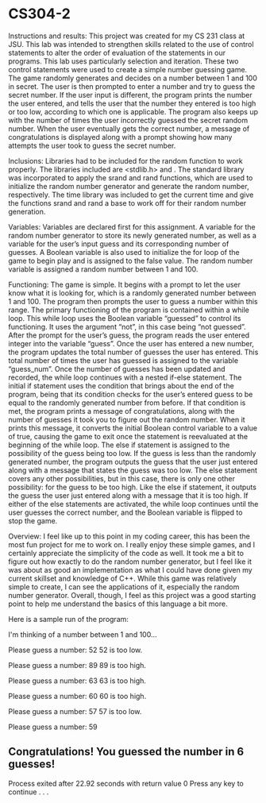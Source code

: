 # CS304-2
Instructions and results:
This project was created for my CS 231 class at JSU. This lab was intended to strengthen skills related to the use of control statements to alter the order of evaluation of the statements in our programs. This lab uses particularly selection and iteration. These two control statements were used to create a simple number guessing game. The game randomly generates and decides on a number between 1 and 100 in secret. The user is then prompted to enter a number and try to guess the secret number. If the user input is different, the program prints the number the user entered, and tells the user that the number they entered is too high or too low, according to which one is applicable. The program also keeps up with the number of times the user incorrectly guessed the secret random number. When the user eventually gets the correct number, a message of congratulations is displayed along with a prompt showing how many attempts the user took to guess the secret number. 

Inclusions:
Libraries had to be included for the random function to work properly. The libraries included are <stdlib.h> and <ctime>. The standard library was incorporated to apply the srand and rand functions, which are used to initialize the random number generator and generate the random number, respectively. The time library was included to get the current time and give the functions srand and rand a base to work off for their random number generation. 

Variables:
Variables are declared first for this assignment. A variable for the random number generator to store its newly generated number, as well as a variable for the user’s input guess and its corresponding number of guesses. A Boolean variable is also used to initialize the for loop of the game to begin play and is assigned to the false value. The random number variable is assigned a random number between 1 and 100.

Functioning: 
The game is simple. It begins with a prompt to let the user know what it is looking for, which is a randomly generated number between 1 and 100. The program then prompts the user to guess a number within this range. The primary functioning of the program is contained within a while loop. 
This while loop uses the Boolean variable “guessed” to control its functioning. It uses the argument “not”, in this case being “not guessed”. After the prompt for the user’s guess, the program reads the user entered integer into the variable “guess”. Once the user has entered a new number, the program updates the total number of guesses the user has entered. This total number of times the user has guessed is assigned to the variable “guess_num”. Once the number of guesses has been updated and recorded, the while loop continues with a nested if-else statement. 
The initial if statement uses the condition that brings about the end of the program, being that its condition checks for the user’s entered guess to be equal to the randomly generated number from before. If that condition is met, the program prints a message of congratulations, along with the number of guesses it took you to figure out the random number. When it prints this message, it converts the initial Boolean control variable to a value of true, causing the game to exit once the statement is reevaluated at the beginning of the while loop. 
The else if statement is assigned to the possibility of the guess being too low. If the guess is less than the randomly generated number, the program outputs the guess that the user just entered along with a message that states the guess was too low. The else statement covers any other possibilities, but in this case, there is only one other possibility: for the guess to be too high. Like the else if statement, it outputs the guess the user just entered along with a message that it is too high. If either of the else statements are activated, the while loop continues until the user guesses the correct number, and the Boolean variable is flipped to stop the game. 

Overview:
I feel like up to this point in my coding career, this has been the most fun project for me to work on. I really enjoy these simple games, and I certainly appreciate the simplicity of the code as well. It took me a bit to figure out how exactly to do the random number generator, but I feel like it was about as good an implementation as what I could have done given my current skillset and knowledge of C++. While this game was relatively simple to create, I can see the applications of it, especially the random number generator. Overall, though, I feel as this project was a good starting point to help me understand the basics of this language a bit more. 

Here is a sample run of the program: 

I'm thinking of a number between 1 and 100...

Please guess a number: 52
52 is too low.

Please guess a number: 89
89 is too high.

Please guess a number: 63
63 is too high.

Please guess a number: 60
60 is too high.

Please guess a number: 57
57 is too low.

Please guess a number: 59

Congratulations! You guessed the number in 6 guesses!
--------------------------------
Process exited after 22.92 seconds with return value 0
Press any key to continue . . .
